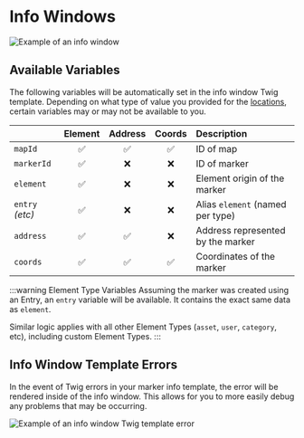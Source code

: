 # Info Windows

<img class="dropshadow" :src="$withBase('/images/maps/info-window.png')" alt="Example of an info window">

## Available Variables

The following variables will be automatically set in the info window Twig template. Depending on what type of value you provided for the [locations](/dynamic-maps/locations/), certain variables may or may not be available to you.

|       | Element | Address | Coords | Description |
|-------|:-------:|:-------:|:------:|:------------|
| `mapId`         | ✅ | ✅ | ✅ | ID of map |
| `markerId`      | ✅ | ❌ | ❌ | ID of marker |
| `element`       | ✅ | ❌ | ❌ | Element origin of the marker |
| `entry` _(etc)_ | ✅ | ❌ | ❌ | Alias `element` (named per type) |
| `address`       | ✅ | ✅ | ❌ | Address represented by the marker |
| `coords`        | ✅ | ✅ | ✅ | Coordinates of the marker |

:::warning Element Type Variables
Assuming the marker was created using an Entry, an `entry` variable will be available. It contains the exact same data as `element`.

Similar logic applies with all other Element Types (`asset`, `user`, `category`, etc), including custom Element Types.
:::

## Info Window Template Errors

In the event of Twig errors in your marker info template, the error will be rendered inside of the info window. This allows for you to more easily debug any problems that may be occurring.

<img class="dropshadow" :src="$withBase('/images/maps/info-window-error.png')" alt="Example of an info window Twig template error">
